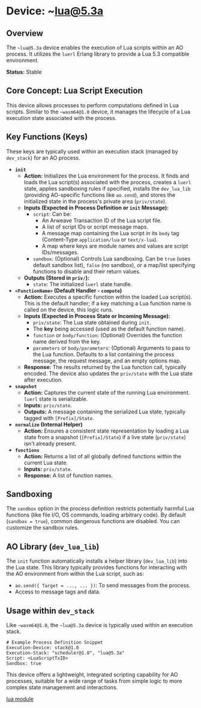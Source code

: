 # Device: ~lua@5.3a

## Overview

The `~lua@5.3a` device enables the execution of Lua scripts within an AO process. It utilizes the `luerl` Erlang library to provide a Lua 5.3 compatible environment.

**Status:** Stable

## Core Concept: Lua Script Execution

This device allows processes to perform computations defined in Lua scripts. Similar to the `~wasm64@1.0` device, it manages the lifecycle of a Lua execution state associated with the process.

## Key Functions (Keys)

These keys are typically used within an execution stack (managed by `dev_stack`) for an AO process.

*   **`init`**
    *   **Action:** Initializes the Lua environment for the process. It finds and loads the Lua script(s) associated with the process, creates a `luerl` state, applies sandboxing rules if specified, installs the `dev_lua_lib` (providing AO-specific functions like `ao.send`), and stores the initialized state in the process's private area (`priv/state`).
    *   **Inputs (Expected in Process Definition or `init` Message):**
        *   `script`: Can be:
            *   An Arweave Transaction ID of the Lua script file.
            *   A list of script IDs or script message maps.
            *   A message map containing the Lua script in its `body` tag (Content-Type `application/lua` or `text/x-lua`).
            *   A map where keys are module names and values are script IDs/messages.
        *   `sandbox`: (Optional) Controls Lua sandboxing. Can be `true` (uses default sandbox list), `false` (no sandbox), or a map/list specifying functions to disable and their return values.
    *   **Outputs (Stored in `priv/`):**
        *   `state`: The initialized `luerl` state handle.
*   **`<FunctionName>` (Default Handler - `compute`)**
    *   **Action:** Executes a specific function within the loaded Lua script(s). This is the default handler; if a key matching a Lua function name is called on the device, this logic runs.
    *   **Inputs (Expected in Process State or Incoming Message):**
        *   `priv/state`: The Lua state obtained during `init`.
        *   The **key** being accessed (used as the default function name).
        *   `function` or `body/function`: (Optional) Overrides the function name derived from the key.
        *   `parameters` or `body/parameters`: (Optional) Arguments to pass to the Lua function. Defaults to a list containing the process message, the request message, and an empty options map.
    *   **Response:** The results returned by the Lua function call, typically encoded. The device also updates the `priv/state` with the Lua state after execution.
*   **`snapshot`**
    *   **Action:** Captures the current state of the running Lua environment. `luerl` state is serializable.
    *   **Inputs:** `priv/state`.
    *   **Outputs:** A message containing the serialized Lua state, typically tagged with `[Prefix]/State`.
*   **`normalize` (Internal Helper)**
    *   **Action:** Ensures a consistent state representation by loading a Lua state from a snapshot (`[Prefix]/State`) if a live state (`priv/state`) isn't already present.
*   **`functions`**
    *   **Action:** Returns a list of all globally defined functions within the current Lua state.
    *   **Inputs:** `priv/state`.
    *   **Response:** A list of function names.

## Sandboxing

The `sandbox` option in the process definition restricts potentially harmful Lua functions (like file I/O, OS commands, loading arbitrary code). By default (`sandbox = true`), common dangerous functions are disabled. You can customize the sandbox rules.

## AO Library (`dev_lua_lib`)

The `init` function automatically installs a helper library (`dev_lua_lib`) into the Lua state. This library typically provides functions for interacting with the AO environment from within the Lua script, such as:

*   `ao.send({ Target = ..., ... })`: To send messages from the process.
*   Access to message tags and data.

## Usage within `dev_stack`

Like `~wasm64@1.0`, the `~lua@5.3a` device is typically used within an execution stack.

```text
# Example Process Definition Snippet
Execution-Device: stack@1.0
Execution-Stack: "scheduler@1.0", "lua@5.3a"
Script: <LuaScriptTxID>
Sandbox: true
```

This device offers a lightweight, integrated scripting capability for AO processes, suitable for a wide range of tasks from simple logic to more complex state management and interactions.

[lua module](../resources/source-code/dev_lua.md)

